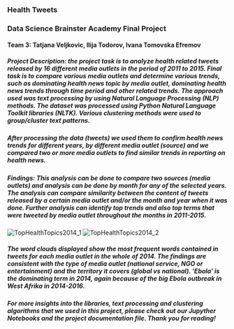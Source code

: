 ### Health Tweets
### Data Science Brainster Academy Final Project
#### Team 3: Tatjana Veljkovic, Ilija Todorov, Ivana Tomovska Efremov
##### Project Description: the project task is to analyze health related tweets released by 16 different media outlets  in the period of 2011 to 2015. Final task is to compare various media outlets and determine various trends, such as dominating health news topic by media outlet, dominating health news trends through time period and other related trends. The approach used was text processing by using Natural Language Processing (NLP) methods. The dataset was processed using Python Natural Language Toolkit libraries (NLTK). Various clustering methods were used to group/cluster text patterns. 

##### After processing the data (tweets) we used them to confirm health news trends for different years, by different media outlet (source) and we compared two or more media outlets to find similar trends in reporting on health news. 

##### Findings: This analysis can be done to compare two sources (media outlets) and analysis can be done by month for any of the selected years. The analysis can compare similarity between the content of tweets released by a certain media outlet and/or the month and year when it was done. Further analysis can identify top trends and also top terms that were tweeted by media outlet throughout the months in 2011-2015. 


![TopHealthTopics2014_1](https://user-images.githubusercontent.com/100567867/204260311-cba9f72f-a485-4771-a069-7900ba6e9b30.png)
![TopHealthTopics2014_2](https://user-images.githubusercontent.com/100567867/204260329-827d0d05-0f66-44c5-b925-f53f555a9891.png)

##### The word clouds displayed show the most frequent words contained in tweets for each media outlet in the whole of 2014. The findings are consistent with the type of media outlet (national service, NGO or entertainment) and the territory it covers (global vs national). 'Ebola' is the dominating term in 2014, again because of the big Ebola outbreak in West Afrika in 2014-2016.  

##### For more insights into the libraries, text processing and clustering algorithms that we used in this project, please check out our Jupyther Notebooks and the project documentation file. Thank you for reading! 

